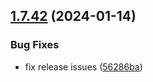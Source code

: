 ## [1.7.42](https://github.com/ExpediaGroup/spec-transformer/compare/v1.7.41...v1.7.42) (2024-01-14)


### Bug Fixes

* fix release issues ([56286ba](https://github.com/ExpediaGroup/spec-transformer/commit/56286ba12432286c6ea973c8b0978a4307040dbf))
